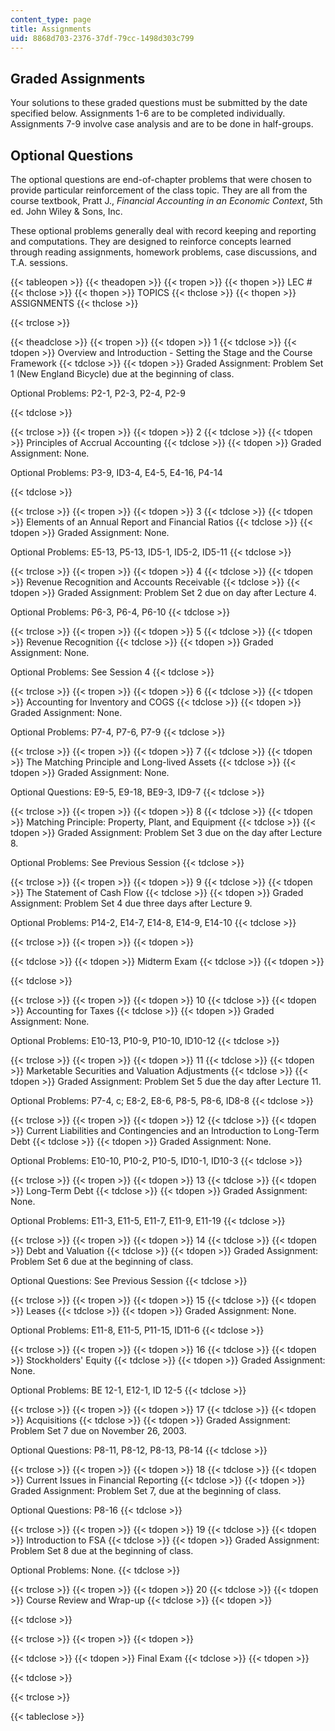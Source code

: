 ```yaml
---
content_type: page
title: Assignments
uid: 8868d703-2376-37df-79cc-1498d303c799
---
```


Graded Assignments
------------------

Your solutions to these graded questions must be submitted by the date specified below. Assignments 1-6 are to be completed individually. Assignments 7-9 involve case analysis and are to be done in half-groups.

Optional Questions
------------------

The optional questions are end-of-chapter problems that were chosen to provide particular reinforcement of the class topic. They are all from the course textbook, Pratt J., _Financial Accounting in an Economic Context_, 5th ed. John Wiley & Sons, Inc.

These optional problems generally deal with record keeping and reporting and computations. They are designed to reinforce concepts learned through reading assignments, homework problems, case discussions, and T.A. sessions.

{{< tableopen >}}
{{< theadopen >}}
{{< tropen >}}
{{< thopen >}}
LEC #
{{< thclose >}}
{{< thopen >}}
TOPICS
{{< thclose >}}
{{< thopen >}}
ASSIGNMENTS
{{< thclose >}}

{{< trclose >}}

{{< theadclose >}}
{{< tropen >}}
{{< tdopen >}}
1
{{< tdclose >}}
{{< tdopen >}}
Overview and Introduction - Setting the Stage and the Course Framework
{{< tdclose >}}
{{< tdopen >}}
Graded Assignment: Problem Set 1 (New England Bicycle) due at the beginning of class.  
  
Optional Problems: P2-1, P2-3, P2-4, P2-9  

{{< tdclose >}}

{{< trclose >}}
{{< tropen >}}
{{< tdopen >}}
2
{{< tdclose >}}
{{< tdopen >}}
Principles of Accrual Accounting
{{< tdclose >}}
{{< tdopen >}}
Graded Assignment: None.  
  
Optional Problems: P3-9, ID3-4, E4-5, E4-16, P4-14  

{{< tdclose >}}

{{< trclose >}}
{{< tropen >}}
{{< tdopen >}}
3
{{< tdclose >}}
{{< tdopen >}}
Elements of an Annual Report and Financial Ratios
{{< tdclose >}}
{{< tdopen >}}
Graded Assignment: None.  
  
Optional Problems: E5-13, P5-13, ID5-1, ID5-2, ID5-11
{{< tdclose >}}

{{< trclose >}}
{{< tropen >}}
{{< tdopen >}}
4
{{< tdclose >}}
{{< tdopen >}}
Revenue Recognition and Accounts Receivable
{{< tdclose >}}
{{< tdopen >}}
Graded Assignment: Problem Set 2 due on day after Lecture 4.  
  
Optional Problems: P6-3, P6-4, P6-10
{{< tdclose >}}

{{< trclose >}}
{{< tropen >}}
{{< tdopen >}}
5
{{< tdclose >}}
{{< tdopen >}}
Revenue Recognition
{{< tdclose >}}
{{< tdopen >}}
Graded Assignment: None.  
  
Optional Problems: See Session 4
{{< tdclose >}}

{{< trclose >}}
{{< tropen >}}
{{< tdopen >}}
6
{{< tdclose >}}
{{< tdopen >}}
Accounting for Inventory and COGS
{{< tdclose >}}
{{< tdopen >}}
Graded Assignment: None.  
  
Optional Problems: P7-4, P7-6, P7-9
{{< tdclose >}}

{{< trclose >}}
{{< tropen >}}
{{< tdopen >}}
7
{{< tdclose >}}
{{< tdopen >}}
The Matching Principle and Long-lived Assets
{{< tdclose >}}
{{< tdopen >}}
Graded Assignment: None.  
  
Optional Questions: E9-5, E9-18, BE9-3, ID9-7
{{< tdclose >}}

{{< trclose >}}
{{< tropen >}}
{{< tdopen >}}
8
{{< tdclose >}}
{{< tdopen >}}
Matching Principle: Property, Plant, and Equipment
{{< tdclose >}}
{{< tdopen >}}
Graded Assignment: Problem Set 3 due on the day after Lecture 8.  
  
Optional Problems: See Previous Session
{{< tdclose >}}

{{< trclose >}}
{{< tropen >}}
{{< tdopen >}}
9
{{< tdclose >}}
{{< tdopen >}}
The Statement of Cash Flow
{{< tdclose >}}
{{< tdopen >}}
Graded Assignment: Problem Set 4 due three days after Lecture 9.  
  
Optional Problems: P14-2, E14-7, E14-8, E14-9, E14-10
{{< tdclose >}}

{{< trclose >}}
{{< tropen >}}
{{< tdopen >}}

{{< tdclose >}}
{{< tdopen >}}
Midterm Exam
{{< tdclose >}}
{{< tdopen >}}

{{< tdclose >}}

{{< trclose >}}
{{< tropen >}}
{{< tdopen >}}
10
{{< tdclose >}}
{{< tdopen >}}
Accounting for Taxes
{{< tdclose >}}
{{< tdopen >}}
Graded Assignment: None.  
  
Optional Problems: E10-13, P10-9, P10-10, ID10-12
{{< tdclose >}}

{{< trclose >}}
{{< tropen >}}
{{< tdopen >}}
11
{{< tdclose >}}
{{< tdopen >}}
Marketable Securities and Valuation Adjustments
{{< tdclose >}}
{{< tdopen >}}
Graded Assignment: Problem Set 5 due the day after Lecture 11.  
  
Optional Problems: P7-4, c; E8-2, E8-6, P8-5, P8-6, ID8-8
{{< tdclose >}}

{{< trclose >}}
{{< tropen >}}
{{< tdopen >}}
12
{{< tdclose >}}
{{< tdopen >}}
Current Liabilities and Contingencies and an Introduction to Long-Term Debt
{{< tdclose >}}
{{< tdopen >}}
Graded Assignment: None.  
  
Optional Problems: E10-10, P10-2, P10-5, ID10-1, ID10-3
{{< tdclose >}}

{{< trclose >}}
{{< tropen >}}
{{< tdopen >}}
13
{{< tdclose >}}
{{< tdopen >}}
Long-Term Debt
{{< tdclose >}}
{{< tdopen >}}
Graded Assignment: None.  
  
Optional Problems: E11-3, E11-5, E11-7, E11-9, E11-19
{{< tdclose >}}

{{< trclose >}}
{{< tropen >}}
{{< tdopen >}}
14
{{< tdclose >}}
{{< tdopen >}}
Debt and Valuation
{{< tdclose >}}
{{< tdopen >}}
Graded Assignment: Problem Set 6 due at the beginning of class.  
  
Optional Questions: See Previous Session
{{< tdclose >}}

{{< trclose >}}
{{< tropen >}}
{{< tdopen >}}
15
{{< tdclose >}}
{{< tdopen >}}
Leases
{{< tdclose >}}
{{< tdopen >}}
Graded Assignment: None.  
  
Optional Problems: E11-8, E11-5, P11-15, ID11-6
{{< tdclose >}}

{{< trclose >}}
{{< tropen >}}
{{< tdopen >}}
16
{{< tdclose >}}
{{< tdopen >}}
Stockholders' Equity
{{< tdclose >}}
{{< tdopen >}}
Graded Assignment: None.  
  
Optional Problems: BE 12-1, E12-1, ID 12-5
{{< tdclose >}}

{{< trclose >}}
{{< tropen >}}
{{< tdopen >}}
17
{{< tdclose >}}
{{< tdopen >}}
Acquisitions
{{< tdclose >}}
{{< tdopen >}}
Graded Assignment: Problem Set 7 due on November 26, 2003.  
  
Optional Questions: P8-11, P8-12, P8-13, P8-14
{{< tdclose >}}

{{< trclose >}}
{{< tropen >}}
{{< tdopen >}}
18
{{< tdclose >}}
{{< tdopen >}}
Current Issues in Financial Reporting
{{< tdclose >}}
{{< tdopen >}}
Graded Assignment: Problem Set 7, due at the beginning of class.  
  
Optional Questions: P8-16
{{< tdclose >}}

{{< trclose >}}
{{< tropen >}}
{{< tdopen >}}
19
{{< tdclose >}}
{{< tdopen >}}
Introduction to FSA
{{< tdclose >}}
{{< tdopen >}}
Graded Assignment: Problem Set 8 due at the beginning of class.  
  
Optional Problems: None.
{{< tdclose >}}

{{< trclose >}}
{{< tropen >}}
{{< tdopen >}}
20
{{< tdclose >}}
{{< tdopen >}}
Course Review and Wrap-up
{{< tdclose >}}
{{< tdopen >}}

{{< tdclose >}}

{{< trclose >}}
{{< tropen >}}
{{< tdopen >}}

{{< tdclose >}}
{{< tdopen >}}
Final Exam
{{< tdclose >}}
{{< tdopen >}}

{{< tdclose >}}

{{< trclose >}}

{{< tableclose >}}